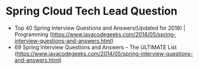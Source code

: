 # Spring Cloud Tech Lead Question

- Top 40 Spring Interview Questions and Answers(Updated for 2018) | Programming (https://www.javacodegeeks.com/2014/05/spring-interview-questions-and-answers.html)
- 69 Spring Interview Questions and Answers – The ULTIMATE List (https://www.javacodegeeks.com/2014/05/spring-interview-questions-and-answers.html) 

